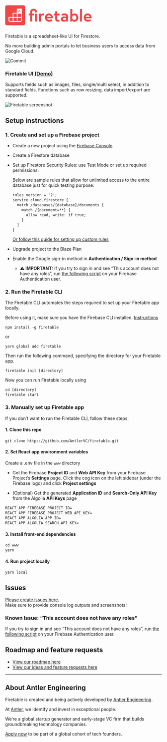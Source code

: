 # [![Firetable](./www/src/assets/firetable-with-wordmark.svg)](https://firetable.io/)

Firetable is a spreadsheet-like UI for Firestore.

No more building admin portals to let business users to access data from Google
Cloud.

![Commit](https://img.shields.io/github/last-commit/AntlerVC/firetable?color=%23ed4747)

<!-- [![Discord Shield](https://discordapp.com/api/guilds/746329234720686132/widget.png?style=shield)](https://discord.gg/Vdshr9E) -->

### Firetable UI [(Demo)](https://try.firetable.io)

Supports fields such as images, files, single/multi select, in addition to
standard fields. Functions such as row resizing, data import/export are
supported.

![Firetable screenshot](https://firetable.io/demo.gif)

## Setup instructions

### 1. Create and set up a Firebase project

- Create a new project using the
  [Firebase Console](https://console.firebase.google.com/)
- Create a Firestore database
- Set up Firestore Security Rules: use Test Mode or set up required permissions.

  Below are sample rules that allow for unlimited access to the entire database
  just for quick testing purpose:

  ```
  rules_version = '2';
  service cloud.firestore {
    match /databases/{database}/documents {
      match /{document=**} {
        allow read, write: if true;
      }
    }
  }
  ```

  [Or follow this guide for setting up custom rules](RULES.md)

- Upgrade project to the Blaze Plan
- Enable the Google sign-in method in **Authentication / Sign-in method**
  - **⚠️ IMPORTANT:** If you try to sign in and see “This account does not have
    any roles”, run
    [the following script](https://github.com/AntlerVC/firetable/blob/develop/RULES.md#custom-claims)
    on your Firebase Authentication user.

### 2. Run the Firetable CLI

The Firetable CLI automates the steps required to set up your Firetable app
locally.

Before using it, make sure you have the Firebase CLI installed.
[Instructions](https://firebase.google.com/docs/cli)

```
npm install -g firetable
```

or

```
yarn global add firetable
```

Then run the following command, specifying the directory for your Firetable app.

```
firetable init [directory]
```

Now you can run Firetable locally using

```
cd [directory]
firetable start
```

### 3. Manually set up Firetable app

If you don’t want to run the Firetable CLI, follow these steps:

#### 1. Clone this repo

```
git clone https://github.com/AntlerVC/firetable.git
```

#### 2. Set React app environment variables

Create a .env file in the `www` directory

- Get the Firebase **Project ID** and **Web API Key** from your Firebase
  Project’s **Settings** page. Click the cog icon on the left sidebar (under the
  Firebase logo) and click **Project settings**

- (Optional) Get the generated **Application ID** and **Search-Only API Key**
  from the Algolia **API Keys** page

```
REACT_APP_FIREBASE_PROJECT_ID=
REACT_APP_FIREBASE_PROJECT_WEB_API_KEY=
REACT_APP_ALGOLIA_APP_ID=
REACT_APP_ALGOLIA_SEARCH_API_KEY=
```

#### 3. Install front-end dependencies

```
cd www
yarn
```

#### 4. Run project locally

```
yarn local
```

## Issues

[Please create issues here.](https://github.com/antlervc/firetable/issues)  
Make sure to provide console log outputs and screenshots!

### Known Issue: “This account does not have any roles”

If you try to sign in and see “This account does not have any roles”, run
[the following script](https://github.com/AntlerVC/firetable/blob/develop/RULES.md#custom-claims)
on your Firebase Authentication user.

## Roadmap and feature requests

- [View our roadmap here](ROADMAP.md)
- [View our ideas and feature requests here](https://github.com/AntlerVC/firetable/projects/1)

---

## About Antler Engineering

Firetable is created and being actively developed by
[Antler Engineering](https://twitter.com/AntlerEng).

At [Antler](https://antler.co), we identify and invest in exceptional people.

We’re a global startup generator and early-stage VC firm that builds
groundbreaking technology companies.

[Apply now](https://antler.co/apply) to be part of a global cohort of tech
founders.
